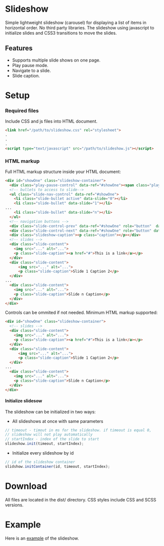 
# Slideshow

Simple lightweight slideshow (carousel) for displaying a list of items in horizontal order. No third party libraries. The slideshow using javascript to initialize slides and CSS3 transitions to move the slides.

## Features
- Supports multiple slide shows on one page.
- Play pause mode.
- Navigate to a slide.
- Slide caption.

# Setup

### Required files

Include CSS and js files into HTML document.

```html
<link href="/path/to/slideshow.css" rel="stylesheet">
.
.
.
<script type="text/javascript" src="/path/to/slideshow.js"></script>
```


### HTML markup
Full HTML markup structure inside your HTML document:
```html
<div id="showOne" class="slideshow-container">
  <div class="play-pause-control" data-ref="#showOne"><span class="play-btn"></span></div>
  <!-- bullets to access to slide-->
  <ul class="slide-nav-control" data-ref="#showOne">
    <li class="slide-bullet active" data-slide="0"></li>
    <li class="slide-bullet" data-slide="1"></li>
...
    <li class="slide-bullet" data-slide="n"></li>
  </ul>
  <!-- navigation buttons -->
  <div class="slide-control-prev" data-ref="#showOne" role="button"  data-slide="prev"><span class="arrow-left"></span></div>
  <div class="slide-control-next" data-ref="#showOne" role="button" data-slide="next"><span class="arrow-right"></span></div>
  <div class="slideshow-caption"><p class="caption"></p></div>
  <!-- slides -->
  <div class="slide-content">
    <img src="..." alt="...">
    <p class="slide-caption"><a href="#">This is a link</a></p>
  </div>
  <div class="slide-content">
      <img src="..." alt="...">
      <p class="slide-caption">Slide 1 Caption 2</p>
  </div>
...
  <div class="slide-content">
    <img src="..." alt="...">
    <p class="slide-caption">Slide n Caption</p>
  </div>
</div>
```
Controls can be ommited if not needed. Minimum HTML markup supported:
```html
<div id="showOne" class="slideshow-container">
  <!-- slides -->
  <div class="slide-content">
    <img src="..." alt="...">
    <p class="slide-caption"><a href="#">This is a link</a></p>
  </div>
  <div class="slide-content">
      <img src="..." alt="...">
      <p class="slide-caption">Slide 1 Caption 2</p>
  </div>
...
  <div class="slide-content">
    <img src="..." alt="...">
    <p class="slide-caption">Slide n Caption</p>
  </div>
</div>
```

#### Initialize slidesow

The slideshow can be initialized in two ways:
- All slideshows at once with same parameters
```javascript
// timeout - timout in ms for the slideshow. if timeout is equal 0,
// slideshow will not play automatically
// startIndex - index of the slide to start
slideshow.init(timeout, startIndex);
````
- Initialize every slideshow by id
```javascript
// id of the slideshow container
slidshow.initContainer(id, timeout, startIndex);
```


# Download
All files are located in the dist/ directory. CSS styles include CSS and SCSS versions.

# Example

Here is an [example](https://github.com/olegoseev/slideshow/tree/master/example) of the slideshow.

